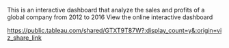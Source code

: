 This is an interactive dashboard that analyze the sales and profits of a global company from 2012 to 2016
View the online interactive dashboard

https://public.tableau.com/shared/GTXT9T87W?:display_count=y&:origin=viz_share_link
